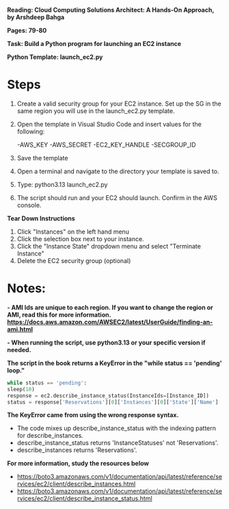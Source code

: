 **Reading: Cloud Computing Solutions Architect: A Hands-On Approach, by Arshdeep Bahga**

**Pages: 79-80**

**Task: Build a Python program for launching an EC2 instance**

**Python Template: launch_ec2.py**

# Steps

1. Create a valid security group for your EC2 instance. Set up the SG in the same region you will use in the launch_ec2.py template.
2. Open the template in Visual Studio Code and insert values for the following:

   -AWS_KEY
   -AWS_SECRET
   -EC2_KEY_HANDLE
   -SECGROUP_ID
4.  Save the template
5. Open a terminal and navigate to the directory your template is saved to.
6. Type: python3.13 launch_ec2.py
7. The script should run and your EC2 should launch. Confirm in the AWS console.

**Tear Down Instructions**

1. Click "Instances" on the left hand menu
2. Click the selection box next to your instance.
3. Click the "Instance State" dropdown menu and select "Terminate Instance"
4. Delete the EC2 security group (optional)





# Notes:

**- AMI Ids are unique to each region. If you want to change the region or AMI, read this for more information. https://docs.aws.amazon.com/AWSEC2/latest/UserGuide/finding-an-ami.html**

**- When running the script, use python3.13 or your specific version if needed.**

**The script in the book returns a KeyError in the "while status == 'pending' loop."**
   ```python
while status == 'pending':
sleep(10)
response = ec2.describe_instance_status(InstanceIds=[Instance_ID])
status = response['Reservations'][0]['Instances'][0]['State']['Name']
```

**The KeyError came from using the wrong response syntax.**

- The code mixes up describe_instance_status with the indexing pattern for describe_instances.
- describe_instance_status returns 'InstanceStatuses' not 'Reservations'.
- describe_instances returns 'Reservations'.

**For more information, study the resources below**

- https://boto3.amazonaws.com/v1/documentation/api/latest/reference/services/ec2/client/describe_instances.html
- https://boto3.amazonaws.com/v1/documentation/api/latest/reference/services/ec2/client/describe_instance_status.html
